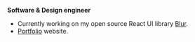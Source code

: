 <b>Software & Design engineer</b>

- Currently working on my open source React UI library [Blur](https://github.com/mikhailmogilnikov/blur).
- [Portfolio](https://mikhailmogilnikov.vercel.app) website.

